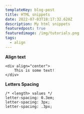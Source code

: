 ```yaml
---
templateKey: blog-post
title: HTML snippets
date: 2022-07-03T18:17:32.628Z
description: My html snippets
featuredpost: true
featuredimage: /img/tutorials.png
tags:
  - align
---
```

**Align text**

```
<div align="center">
    This is some text!
</div>
```

**Letters Spacing**

```
/* <length> values */
letter-spacing: 0.3em;
letter-spacing: 3px;
letter-spacing: .3px;
```